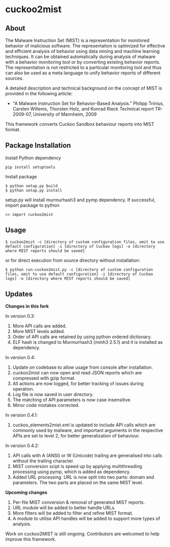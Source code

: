 cuckoo2mist
=====

## About

The Malware Instruction Set (MIST) is a representation for monitored behavior
of malicious software. The representation is optimized for effective and
efficient analysis of behavior using data mining and machine learning
techniques. It can be obtained automatically during analysis of malware with a
behavior monitoring tool or by converting existing behavior reports. The
representation is not restricted to a particular monitoring tool and thus can
also be used as a meta language to unify behavior reports of different sources.

A detailed description and technical background on the concept of MIST is provided in  the following article:

- "A Malware Instruction Set for Behavior-Based Analysis." Philipp Trinius, Carsten Willems, Thorsten Holz, and Konrad Rieck Technical report TR-2009-07, University of Mannheim, 2009

This framework converts Cuckoo Sandbox behaviour reports into MIST format.

## Package Installation

Install Python dependency

```
pip install setuptools
```

Install package

```
$ python setup.py build
$ python setup.py install
```

setup.py will install murmurhash3 and pymp dependency.
If successful, import package to python

```
>> import cuckoo2mist
```

## Usage

```
$ cuckoo2mist -c [directory of custom configuration files, omit to use default configuration] -i [directory of Cuckoo logs] -o [directory where MIST reports should be saved]
```

or for direct execution from source directory without installation:

```
$ python run-cuckoo2mist.py -c [directory of custom configuration files, omit to use default configuration] -i [directory of Cuckoo logs] -o [directory where MIST reports should be saved]
```

## Updates

**Changes in this fork**

In version 0.3:

1. More API calls are added.
2. More MIST levels added.
3. Order of API calls are retained by using python ordered dictionary.
4. ELF hash is changed to Murmurhash3 (mmh3 2.5.1) and it is installed as dependency.

In version 0.4:

1. Update on codebase to allow usage from console after installation.
2. cuckoo2mist can now open and read JSON reports which are compressed with gzip format.
3. All actions are now logged, for better tracking of issues during operation.
4. Log file is now saved in user directory.
5. The matching of API parameters is now case insensitive.
6. Minor code mistakes corrected.

In version 0.4.1:

1. cuckoo_elements2mist.xml is updated to include API calls which are commonly used by malware, and important arguments in the respective APIs are set to level 2, for better generalization of behaviour.

In version 0.4.2:

1. API calls with A (ANSI) or W (Unicode) trailing are generalised into calls without the trailing character.
2. MIST conversion scipt is speed up by applying multithreading processing using pymp, which is added as dependency.
3. Added URL processing. URL is now split into two parts: domain and parameters. The two parts are placed on the same MIST level.

**Upcoming changes**

1. Per-file MIST conversion & removal of generated MIST reports.
2. URL module will be added to better handle URLs.
3. More filters will be added to filter and refine MIST format.
4. A module to utilise API handles will be added to support more types of analysis.

Work on cuckoo2MIST is still ongoing. Contributors are welcomed to help improve this framework.
